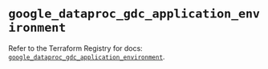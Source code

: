 # `google_dataproc_gdc_application_environment`

Refer to the Terraform Registry for docs: [`google_dataproc_gdc_application_environment`](https://registry.terraform.io/providers/hashicorp/google-beta/6.36.1/docs/resources/google_dataproc_gdc_application_environment).
